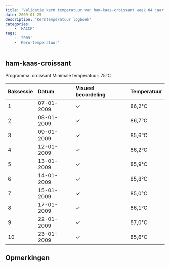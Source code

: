 ```yaml
---
title: 'Validatie kern temperatuur van ham-kaas-croissant week 04 jaar 2009'
date: 2009-01-25
description: 'Kerntemperatuur logboek'
categories:
    - 'HACCP'
tags:
    - '2009'
    - 'Kern-temperatuur'
---
```


## ham-kaas-croissant

Programma: croissant
Minimale temperatuur: 75°C

| Baksessie | Datum | Visueel beoordeling | Temperatuur |
|:---|:---|:---|:---|
| 1 | 07-01-2009 | &check; | 86,2°C |
| 2 | 08-01-2009 | &check; | 86,7°C |
| 3 | 09-01-2009 | &check; | 85,6°C |
| 4 | 12-01-2009 | &check; | 86,2°C |
| 5 | 13-01-2009 | &check; | 85,9°C |
| 6 | 14-01-2009 | &check; | 85,8°C |
| 7 | 15-01-2009 | &check; | 85,0°C |
| 8 | 17-01-2009 | &check; | 86,1°C |
| 9 | 22-01-2009 | &check; | 87,0°C |
| 10 | 23-01-2009 | &check; | 85,6°C |

## Opmerkingen


